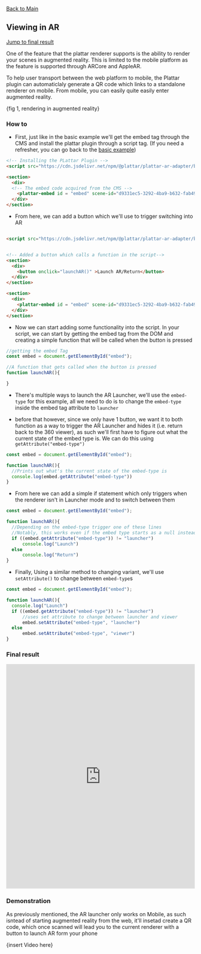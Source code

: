 [Back to Main](./)

## Viewing in AR

[Jump to final result](#final-result)

One of the feature that the plattar renderer supports is the ability to render your scenes in augmented reality. This is limited to the mobile platform as the feature is supported through ARCore and AppleAR. 



To help user transport between the web platform to mobile, the Plattar plugin can automaticlaly generate a QR code which links to a standalone renderer on mobile. From mobile, you can easily quite easily enter augmented reality.

{fig 1, rendering in augmented reality}

### How to

- First, just like in the basic example we'll get the embed tag through the CMS and install the plattar plugin through a script tag. (If you need a refresher, you can go back to the [basic example](./loading-scene.md))

```html
<!-- Installing the PLattar Plugin -->
<script src="https://cdn.jsdelivr.net/npm/@plattar/plattar-ar-adapter/build/es2019/plattar-ar-adapter.min.js"></script>

<section>
  <div>
  <!-- The embed code acquired from the CMS -->
    <plattar-embed id = "embed" scene-id="d9331ec5-3292-4ba9-b632-fab49b29a9e8" init="viewer" height = 700px ></plattar-embed>
  </div>
</section>

```
- From here, we can add a button which we'll use to trigger switching into AR

```html

<script src="https://cdn.jsdelivr.net/npm/@plattar/plattar-ar-adapter/build/es2019/plattar-ar-adapter.min.js"></script>


<!-- Added a button which calls a function in the script-->
<section>
  <div>
    <button onclick="launchAR()" >Launch AR/Return</button>
  </div>
</section>

<section>
  <div>
    <plattar-embed id = "embed" scene-id="d9331ec5-3292-4ba9-b632-fab49b29a9e8" init="viewer" height = 700px ></plattar-embed>
  </div>
</section>

```


- Now we can start adding some functionality into the script. In your script, we can start by getting the embed tag from the DOM and creating a simple function that will be called when the button is pressed

```javascript
//getting the embed Tag
const embed = document.getElementById("embed");

//A function that gets called when the button is pressed
function launchAR(){

}
```

- There's multiple ways to launch the AR Launcher, we'll use the `embed-type` for this example, all we need to do is to change the `embed-type` inside the embed tag attribute to `launcher`

- before that however, since we only have 1 button, we want it to both function as a way to trigger the AR Launcher and hides it (i.e. return back to the 360 viewer), as such we'll first have to figure out what the current state of the embed type is. We can do this using ```getAttribute("embed-type")```

```javascript
const embed = document.getElementById("embed");

function launchAR(){
  //Prints out what's the current state of the embed-type is
  console.log(embed.getAttribute("embed-type"))
}
```

- From here we can add a simple if statement which only triggers when the renderer isn't in Launcher mode and to switch between them

```javascript
const embed = document.getElementById("embed");

function launchAR(){
  //Depending on the embed-type trigger one of these lines
  //Notably, this works even if the embed type starts as a null instead of viewer
  if ((embed.getAttribute("embed-type")) != "launcher")
      console.log("Launch")
  else 
      console.log("Return")
}
```


- Finally, Using a similar method to changing variant, we'll use `setAttribute()` to change between `embed-type`s
```javascript
const embed = document.getElementById("embed");

function launchAR(){
  console.log("Launch")
  if ((embed.getAttribute("embed-type")) != "launcher")
      //uses set attribute to change between launcher and viewer
      embed.setAttribute("embed-type", "launcher")
  else 
      embed.setAttribute("embed-type", "viewer")
}
```


### Final result 
<iframe height="600" style="width: 100%;" scrolling="no" title="Changing to AR Mode" src="https://codepen.io/plattar/embed/ZYzwJqe?default-tab=js%2Cresult&editable=true" frameborder="no" loading="lazy" allowtransparency="true" allowfullscreen="true">
  See the Pen <a href="https://codepen.io/plattar/pen/ZYzwJqe">
  Changing to AR Mode</a> by Plattar (<a href="https://codepen.io/plattar">@plattar</a>)
  on <a href="https://codepen.io">CodePen</a>.
</iframe>

### Demonstration

As previously mentioned, the AR launcher only works on Mobile, as such isntead of starting augmented reality from the web, it'll insetad create a QR code, which once scanned will lead you to the current renderer with a button to launch AR form your phone

{insert Video here}






